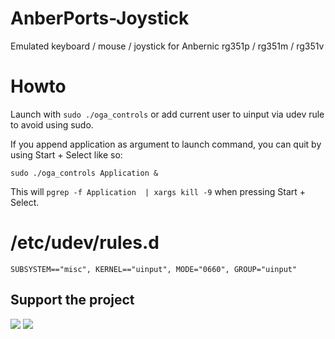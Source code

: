 # AnberPorts-Joystick
Emulated keyboard / mouse / joystick for Anbernic rg351p / rg351m / rg351v

# Howto
Launch with `sudo ./oga_controls` or add current user to uinput via udev rule to avoid using sudo.

If you append application as argument to launch command, you can quit by using Start + Select like so:

`sudo ./oga_controls Application &`

This will `pgrep -f Application  | xargs kill -9` when pressing Start + Select.

# /etc/udev/rules.d
```
SUBSYSTEM=="misc", KERNEL=="uinput", MODE="0660", GROUP="uinput"
```

## Support the project

[<img src="https://github.com/krishenriksen/AnberPorts/raw/master/patreon.png"/>](https://www.patreon.com/bePatron?u=54003740) [<img src="https://github.com/krishenriksen/AnberPorts/raw/master/sponsor.png"/>](https://github.com/sponsors/krishenriksen)
